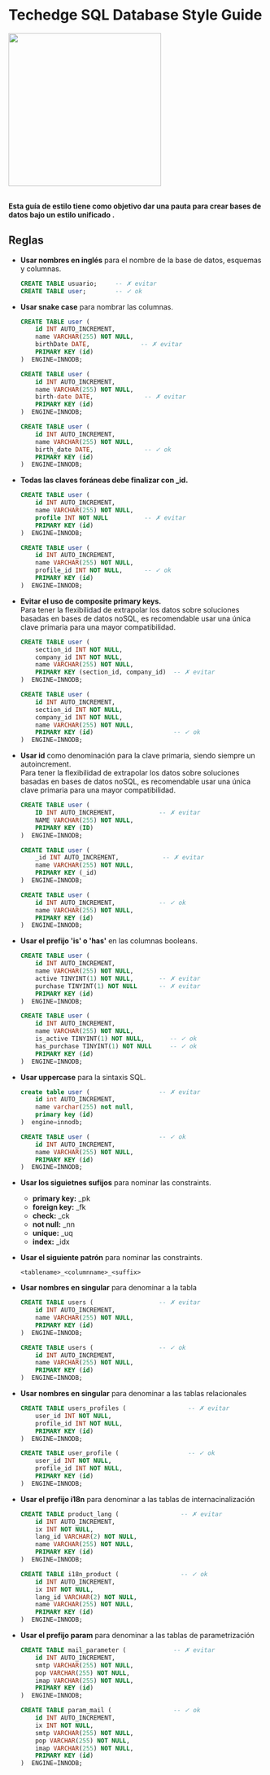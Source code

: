 # Techedge SQL Database Style Guide

<a href="https://www.techedgegroup.com" target="blank">
    <img src="https://cdn2.hubspot.net/hubfs/500261/assets/img/techedge.svg" width="300">
</a>
<br><br>

**Esta guía de estilo tiene como objetivo dar una pauta para crear bases de datos bajo un estilo unificado .**

## Reglas

* **Usar nombres en inglés** para el nombre de la base de datos, esquemas y columnas.

    ```sql
    CREATE TABLE usuario;     -- ✗ evitar
    CREATE TABLE user;        -- ✓ ok
    ```

* **Usar snake case** para nombrar las columnas.

    ```sql
    CREATE TABLE user (
        id INT AUTO_INCREMENT,
        name VARCHAR(255) NOT NULL,
        birthDate DATE,              -- ✗ evitar
        PRIMARY KEY (id)
    )  ENGINE=INNODB; 
  
    CREATE TABLE user (
        id INT AUTO_INCREMENT,
        name VARCHAR(255) NOT NULL,
        birth-date DATE,              -- ✗ evitar
        PRIMARY KEY (id)
    )  ENGINE=INNODB;  
  
    CREATE TABLE user (
        id INT AUTO_INCREMENT,
        name VARCHAR(255) NOT NULL,
        birth_date DATE,              -- ✓ ok
        PRIMARY KEY (id)
    )  ENGINE=INNODB;
    ```

* **Todas las claves foráneas debe finalizar con _id.**

    ```sql
    CREATE TABLE user (
        id INT AUTO_INCREMENT,
        name VARCHAR(255) NOT NULL,
        profile INT NOT NULL          -- ✗ evitar
        PRIMARY KEY (id)
    )  ENGINE=INNODB; 
  
    CREATE TABLE user (
        id INT AUTO_INCREMENT,
        name VARCHAR(255) NOT NULL,
        profile_id INT NOT NULL,      -- ✓ ok
        PRIMARY KEY (id)
    )  ENGINE=INNODB;
    ```
    
* **Evitar el uso de composite primary keys.**<br>
Para tener la flexibilidad de extrapolar los datos sobre soluciones basadas en bases de datos noSQL, es recomendable usar una única clave primaria para una mayor compatibilidad.

    ```sql
    CREATE TABLE user (
        section_id INT NOT NULL,
        company_id INT NOT NULL,  
        name VARCHAR(255) NOT NULL,
        PRIMARY KEY (section_id, company_id)  -- ✗ evitar
    )  ENGINE=INNODB; 
  
    CREATE TABLE user (
        id INT AUTO_INCREMENT,
        section_id INT NOT NULL,
        company_id INT NOT NULL,
        name VARCHAR(255) NOT NULL,
        PRIMARY KEY (id)                      -- ✓ ok
    )  ENGINE=INNODB;
    ```
    
* **Usar id** como denominación para la clave primaria, siendo siempre un autoincrement.<br>
Para tener la flexibilidad de extrapolar los datos sobre soluciones basadas en bases de datos noSQL, es recomendable usar una única clave primaria para una mayor compatibilidad.

    ```sql
    CREATE TABLE user (
        ID INT AUTO_INCREMENT,            -- ✗ evitar
        NAME VARCHAR(255) NOT NULL,
        PRIMARY KEY (ID)
    )  ENGINE=INNODB;
  
    CREATE TABLE user (
        _id INT AUTO_INCREMENT,            -- ✗ evitar
        name VARCHAR(255) NOT NULL,
        PRIMARY KEY (_id)
    )  ENGINE=INNODB;
  
    CREATE TABLE user (
        id INT AUTO_INCREMENT,            -- ✓ ok
        name VARCHAR(255) NOT NULL,
        PRIMARY KEY (id)
    )  ENGINE=INNODB;
    ```
    
* **Usar el prefijo 'is' o 'has'** en las columnas booleans.

    ```sql
    CREATE TABLE user (
        id INT AUTO_INCREMENT,
        name VARCHAR(255) NOT NULL,
        active TINYINT(1) NOT NULL,       -- ✗ evitar
        purchase TINYINT(1) NOT NULL      -- ✗ evitar
        PRIMARY KEY (id)
    )  ENGINE=INNODB;
  
    CREATE TABLE user (
        id INT AUTO_INCREMENT,
        name VARCHAR(255) NOT NULL,
        is_active TINYINT(1) NOT NULL,       -- ✓ ok
        has_purchase TINYINT(1) NOT NULL     -- ✓ ok
        PRIMARY KEY (id)
    )  ENGINE=INNODB;
    ```
    
* **Usar uppercase** para la sintaxis SQL.

    ```sql
    create table user (                   -- ✗ evitar
        id int AUTO_INCREMENT,
        name varchar(255) not null,
        primary key (id)
    )  engine=innodb;
  
    CREATE TABLE user (                   -- ✓ ok
        id INT AUTO_INCREMENT,
        name VARCHAR(255) NOT NULL,
        PRIMARY KEY (id)
    )  ENGINE=INNODB;
    ```

* **Usar los siguietnes sufijos** para nominar las constraints.

    * **primary key:** _pk
    * **foreign key:** _fk
    * **check:** _ck
    * **not null:** _nn
    * **unique:** _uq
    * **index:** _idx
    
* **Usar el siguiente patrón** para nominar las constraints.

    ```
    <tablename>_<columnname>_<suffix>
    ```
    
* **Usar nombres en singular** para denominar a la tabla

    ```sql
    CREATE TABLE users (                  -- ✗ evitar
        id INT AUTO_INCREMENT,
        name VARCHAR(255) NOT NULL,       
        PRIMARY KEY (id)
    )  ENGINE=INNODB;
  
    CREATE TABLE users (                  -- ✓ ok
        id INT AUTO_INCREMENT,
        name VARCHAR(255) NOT NULL,       
        PRIMARY KEY (id)
    )  ENGINE=INNODB;
    ```
    
* **Usar nombres en singular** para denominar a las tablas relacionales

    ```sql
    CREATE TABLE users_profiles (                 -- ✗ evitar
        user_id INT NOT NULL,
        profile_id INT NOT NULL,       
        PRIMARY KEY (id)
    )  ENGINE=INNODB;
  
    CREATE TABLE user_profile (                   -- ✓ ok
        user_id INT NOT NULL,
        profile_id INT NOT NULL,       
        PRIMARY KEY (id)
    )  ENGINE=INNODB;
    ```
    
* **Usar el prefijo i18n** para denominar a las tablas de internacinalización

    ```sql
    CREATE TABLE product_lang (                 -- ✗ evitar
        id INT AUTO_INCREMENT,
        ix INT NOT NULL,
        lang_id VARCHAR(2) NOT NULL,  
        name VARCHAR(255) NOT NULL,     
        PRIMARY KEY (id)
    )  ENGINE=INNODB;
  
    CREATE TABLE i18n_product (                 -- ✓ ok
        id INT AUTO_INCREMENT,
        ix INT NOT NULL,
        lang_id VARCHAR(2) NOT NULL,  
        name VARCHAR(255) NOT NULL,    
        PRIMARY KEY (id)
    )  ENGINE=INNODB;
    ```
    
* **Usar el prefijo param** para denominar a las tablas de parametrización

    ```sql
    CREATE TABLE mail_parameter (             -- ✗ evitar
        id INT AUTO_INCREMENT,
        smtp VARCHAR(255) NOT NULL,  
        pop VARCHAR(255) NOT NULL,
        imap VARCHAR(255) NOT NULL,     
        PRIMARY KEY (id)
    )  ENGINE=INNODB;
  
    CREATE TABLE param_mail (                 -- ✓ ok
        id INT AUTO_INCREMENT,
        ix INT NOT NULL,
        smtp VARCHAR(255) NOT NULL,  
        pop VARCHAR(255) NOT NULL,
        imap VARCHAR(255) NOT NULL,     
        PRIMARY KEY (id)
    )  ENGINE=INNODB;
    ```

